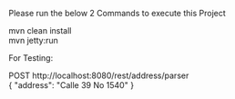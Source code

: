 Please run the below 2 Commands to execute this Project

mvn clean install <br>
mvn jetty:run

For Testing:

POST http://localhost:8080/rest/address/parser<br>
{
    "address": "Calle 39 No 1540"
}


